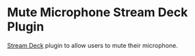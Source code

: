 # Mute Microphone Stream Deck Plugin

[Stream Deck](https://www.elgato.com/en/gaming/stream-deck) plugin
to allow users to mute their microphone.
